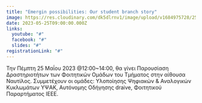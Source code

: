 ```yaml
---
title: "Emergin possibilities: Our student branch story"
image: https://res.cloudinary.com/dk5dlrnv1/image/upload/v1684975728/25_5_23f_xnmqn4.jpg
date: 2023-05-25T09:00:00.000Z
links:
  youtube: "#"
  facebook: "#"
  slides: "#"
registrationLink: "#"
---
```

Την Πέμπτη 25 Μαΐου 2023 @12:00~14:00, θα γίνει Παρουσίαση Δραστηριοτήτων των Φοιτητικών Ομάδων του Τμήματος στην αίθουσα Ναυτίλος. Συμμετέχουν οι ομάδες: Υλοποίησης Ψηφιακών & Αναλογικών Κυκλωμάτων ΥΨΑΚ, Αυτόνομης Οδήγησης draive, Φοιτητικού Παραρτήματος IEEE.